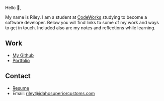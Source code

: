 Hello 👋, 

My name is Riley. I am a student at [CodeWorks](https://boisecodeworks.com) studying to become a software developer. Below you will find links to some of my work and ways to get in touch. Included also are my notes and reflections while learning. 

## Work

* [My Github](https://github.com/Rilezzz)
* [Portfolio](https://Rilezzz.github.io/)

## Contact

* [Resume](https://Rilezzz.github.io/resume)
* Email: riley@idahosuperiorcustoms.com
